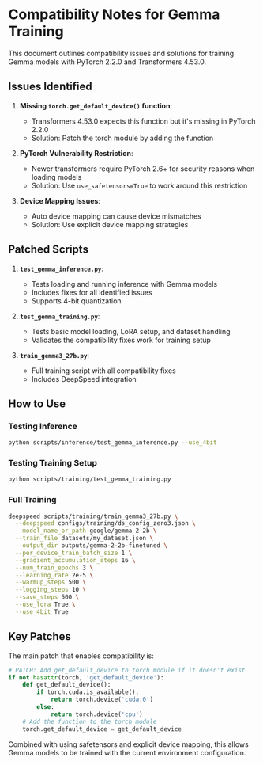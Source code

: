 # Compatibility Notes for Gemma Training

This document outlines compatibility issues and solutions for training Gemma models with PyTorch 2.2.0 and Transformers 4.53.0.

## Issues Identified

1. **Missing `torch.get_default_device()` function**:
   - Transformers 4.53.0 expects this function but it's missing in PyTorch 2.2.0
   - Solution: Patch the torch module by adding the function

2. **PyTorch Vulnerability Restriction**:
   - Newer transformers require PyTorch 2.6+ for security reasons when loading models
   - Solution: Use `use_safetensors=True` to work around this restriction

3. **Device Mapping Issues**:
   - Auto device mapping can cause device mismatches
   - Solution: Use explicit device mapping strategies

## Patched Scripts

1. **`test_gemma_inference.py`**: 
   - Tests loading and running inference with Gemma models
   - Includes fixes for all identified issues
   - Supports 4-bit quantization

2. **`test_gemma_training.py`**:
   - Tests basic model loading, LoRA setup, and dataset handling
   - Validates the compatibility fixes work for training setup

3. **`train_gemma3_27b.py`**:
   - Full training script with all compatibility fixes
   - Includes DeepSpeed integration

## How to Use

### Testing Inference

```bash
python scripts/inference/test_gemma_inference.py --use_4bit
```

### Testing Training Setup

```bash
python scripts/training/test_gemma_training.py
```

### Full Training

```bash
deepspeed scripts/training/train_gemma3_27b.py \
  --deepspeed configs/training/ds_config_zero3.json \
  --model_name_or_path google/gemma-2-2b \
  --train_file datasets/my_dataset.json \
  --output_dir outputs/gemma-2-2b-finetuned \
  --per_device_train_batch_size 1 \
  --gradient_accumulation_steps 16 \
  --num_train_epochs 3 \
  --learning_rate 2e-5 \
  --warmup_steps 500 \
  --logging_steps 10 \
  --save_steps 500 \
  --use_lora True \
  --use_4bit True
```

## Key Patches

The main patch that enables compatibility is:

```python
# PATCH: Add get_default_device to torch module if it doesn't exist
if not hasattr(torch, 'get_default_device'):
    def get_default_device():
        if torch.cuda.is_available():
            return torch.device('cuda:0')
        else:
            return torch.device('cpu')
    # Add the function to the torch module
    torch.get_default_device = get_default_device
```

Combined with using safetensors and explicit device mapping, this allows Gemma models to be trained with the current environment configuration.